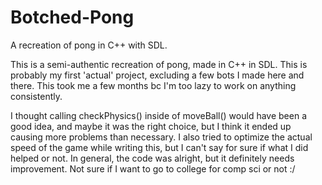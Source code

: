 # Botched-Pong
A recreation of pong in C++ with SDL.

This is a semi-authentic recreation of pong, made in C++ in SDL. 
This is probably my first 'actual' project, excluding a few bots I made here and there.
This took me a few months bc I'm too lazy to work on anything consistently.

I thought calling checkPhysics() inside of moveBall() would have been a good idea, and maybe it was the right choice, but I think it ended up causing more problems than necessary.
I also tried to optimize the actual speed of the game while writing this, but I can't say for sure if what I did helped or not.
In general, the code was alright, but it definitely needs improvement. 
Not sure if I want to go to college for comp sci or not :/
